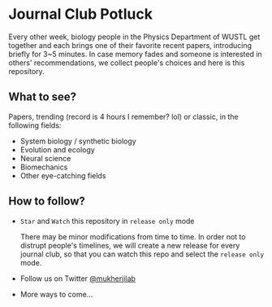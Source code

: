 # Journal Club Potluck

Every other week, biology people in the Physics Department of WUSTL get together and each brings one of their favorite recent papers, introducing briefly for 3~5 minutes. In case memory fades and someone is interested in others' recommendations, we collect people's choices and here is this repository.

## What to see?

Papers, trending (record is 4 hours I remember? lol) or classic, in the following fields:

- System biology / synthetic biology
- Evolution and ecology
- Neural science
- Biomechanics
- Other eye-catching fields

## How to follow?

- `Star` and `Watch` this repository in `release only` mode

    There may be minor modifications from time to time. In order not to distrupt people's timelines, we will create a new release for every journal club, so that you can watch this repo and select the `release only` mode.
    
- Follow us on Twitter [@mukherjilab](https://twitter.com/mukherjilab)

- More ways to come...

